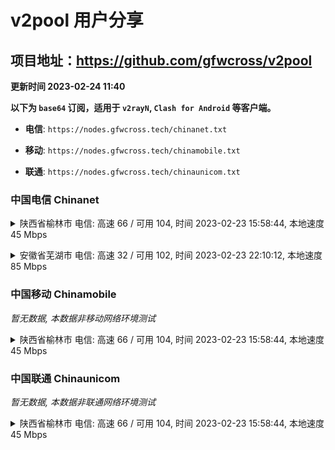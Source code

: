# v2pool 用户分享
## 项目地址：<https://github.com/gfwcross/v2pool>
**更新时间 2023-02-24 11:40**


**以下为 `base64` 订阅，适用于 `v2rayN`, `Clash for Android` 等客户端。**

- **电信**: `https://nodes.gfwcross.tech/chinanet.txt`

- **移动**: `https://nodes.gfwcross.tech/chinamobile.txt`

- **联通**: `https://nodes.gfwcross.tech/chinaunicom.txt`


### 中国电信 Chinanet
<details><summary>陕西省榆林市 电信: 高速 66 / 可用 104, 时间 2023-02-23 15:58:44, 本地速度 45 Mbps</summary><p>可用节点订阅：https://transfer.sh/gvvPAf/running.txt<br>高速节点订阅：https://transfer.sh/QC6iwb/good.txt<br>低延迟节点订阅：https://transfer.sh/c6Ikr5/low_delay.txt</p></details>
<p></p><details><summary>安徽省芜湖市 电信: 高速 32 / 可用 102, 时间 2023-02-23 22:10:12, 本地速度 85 Mbps</summary><p>可用节点订阅：https://transfer.sh/CxR3Ke/running.txt<br>高速节点订阅：https://transfer.sh/H0ebMU/good.txt<br>低延迟节点订阅：https://transfer.sh/EMPqhx/low_delay.txt</p></details>
<p></p>

### 中国移动 Chinamobile
<i>暂无数据, 本数据非移动网络环境测试</i>
<details><summary>陕西省榆林市 电信: 高速 66 / 可用 104, 时间 2023-02-23 15:58:44, 本地速度 45 Mbps</summary><p>可用节点订阅：https://transfer.sh/gvvPAf/running.txt<br>高速节点订阅：https://transfer.sh/QC6iwb/good.txt<br>低延迟节点订阅：https://transfer.sh/c6Ikr5/low_delay.txt</p></details>
<p></p>

### 中国联通 Chinaunicom
<i>暂无数据, 本数据非联通网络环境测试</i>
<details><summary>陕西省榆林市 电信: 高速 66 / 可用 104, 时间 2023-02-23 15:58:44, 本地速度 45 Mbps</summary><p>可用节点订阅：https://transfer.sh/gvvPAf/running.txt<br>高速节点订阅：https://transfer.sh/QC6iwb/good.txt<br>低延迟节点订阅：https://transfer.sh/c6Ikr5/low_delay.txt</p></details>
<p></p>